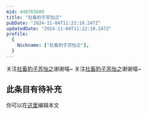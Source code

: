 ```yaml
---
mid: 448765600
title: "社畜豹子苏怡之"
pubDate: "2024-11-04T11:22:10.247Z"
updatedDate: "2024-11-04T11:22:10.247Z"
profile:
  {
    Nickname: ["社畜豹子苏怡之"],
  }
---
```


关注[社畜豹子苏怡之](https://space.bilibili.com/448765600)谢谢喵~ 关注[社畜豹子苏怡之](https://space.bilibili.com/448765600)谢谢喵~

## 此条目有待补充
你可以在[这里](https://github.com/Yuhanawa/VTuber.ICU-Content/edit/master/v/社畜豹子苏怡之/index.md)编辑本文
